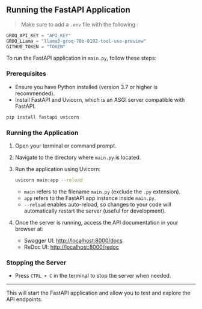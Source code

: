## Running the FastAPI Application

> Make sure to add a `.env` file with the following : 
```py
GROQ_API_KEY = "API_KEY" 
GROQ_LLama = "llama3-groq-70b-8192-tool-use-preview" 
GITHUB_TOKEN = "TOKEN"
```

To run the FastAPI application in `main.py`, follow these steps:

### Prerequisites

- Ensure you have Python installed (version 3.7 or higher is recommended).
- Install FastAPI and Uvicorn, which is an ASGI server compatible with FastAPI.

```bash
pip install fastapi uvicorn
```

### Running the Application

1. Open your terminal or command prompt.
2. Navigate to the directory where `main.py` is located.
3. Run the application using Uvicorn:

   ```bash
   uvicorn main:app --reload
   ```

   - `main` refers to the filename `main.py` (exclude the `.py` extension).
   - `app` refers to the FastAPI app instance inside `main.py`.
   - `--reload` enables auto-reload, so changes to your code will automatically restart the server (useful for development).

4. Once the server is running, access the API documentation in your browser at:

   - Swagger UI: [http://localhost:8000/docs](http://localhost:8000/docs)
   - ReDoc UI: [http://localhost:8000/redoc](http://localhost:8000/redoc)

### Stopping the Server

- Press `CTRL + C` in the terminal to stop the server when needed.

--- 

This will start the FastAPI application and allow you to test and explore the API endpoints.